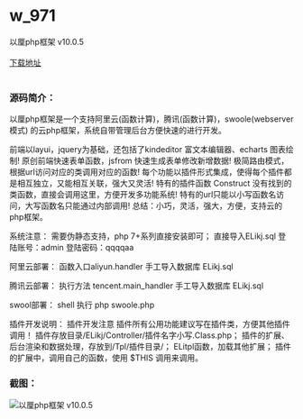 # w_971
以厘php框架 v10.0.5
<br/></br>
[下载地址](https://www.uuid2.com/971.html "下载地址")
<br/></br>
<h3>源码简介：</h3>
<p>以厘php框架是一个支持阿里云(函数计算)，腾讯(函数计算)，swoole(webserver模式) 的云php框架，系统自带管理后台方便快速的进行开发。<p>
<p>前端以layui，jquery为基础，还包括了kindeditor 富文本编辑器、echarts 图表绘制!
原创前端快速表单函数，jsfrom 快速生成表单修改新增数据!
极简路由模式，根据url访问对应的类调用对应的函数!
每个功能以插件形式集成，使得每个插件都是相互独立，又能相互关联，强大又灵活!
特有的插件函数 Construct 没有找到的类函数，直接会调用这里，方便开发多功能系统!
特有的url只能以小写函数名访问，大写函数名只能通过内部调用!
总结：小巧，灵活，强大，方便，支持云的php框架。<p>
<p>系统注意：
需要伪静态支持，php 7+系列直接安装即可；
直接导入ELikj.sql
登陆账号：admin 登陆密码：qqqqaa<p>
<p>阿里云部署：
函数入口aliyun.handler
手工导入数据库 ELikj.sql<p>
<p>腾讯云部署：
执行方法 tencent.main_handler
手工导入数据库 ELikj.sql<p>
<p>swool部署：
shell 执行 php swoole.php<p>
<p>插件开发说明：
插件开发注意
插件所有公用功能建议写在插件类，方便其他插件调用！
插件存放目录/ELikj/Controller/插件名字小写.Class.php；
插件的扩展、后台渲染和数据处理，存放到/Tpl/插件目录/；
ELitpl函数，加载其他扩展；
插件的扩展中，调用自己的函数，使用 $THIS 调用来调用。<p>
<h3>截图：</h3>
<img src="https://www.uuid2.com/wp-content/uploads/img/202105/b0f30e4125.gif" alt="以厘php框架 v10.0.5">
